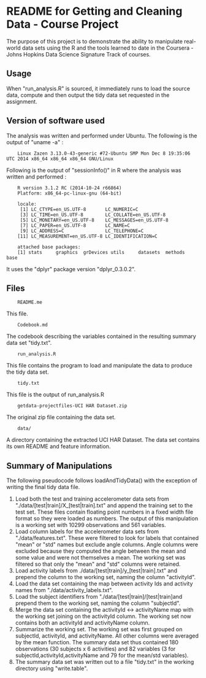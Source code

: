 # README for Getting and Cleaning Data - Course Project

The purpose of this project is to demonstrate the ability to manipulate real-world data sets using the R and the tools learned to date in the Coursera - Johns Hopkins Data Science Signature Track of courses.


## Usage

When "run_analysis.R" is sourced, it immediately runs to load the source data, compute and then output the tidy data set requested in the assignment.

## Version of software used

The analysis was written and performed under Ubuntu. The following is the output of "uname -a" :

		Linux Zazen 3.13.0-43-generic #72-Ubuntu SMP Mon Dec 8 19:35:06 UTC 2014 x86_64 x86_64 x86_64 GNU/Linux

Following is the output of "sessionInfo()" in R where the analysis was written and performed :

		R version 3.1.2 RC (2014-10-24 r66864)
		Platform: x86_64-pc-linux-gnu (64-bit)

		locale:
		 [1] LC_CTYPE=en_US.UTF-8       LC_NUMERIC=C              
		 [3] LC_TIME=en_US.UTF-8        LC_COLLATE=en_US.UTF-8    
		 [5] LC_MONETARY=en_US.UTF-8    LC_MESSAGES=en_US.UTF-8   
		 [7] LC_PAPER=en_US.UTF-8       LC_NAME=C                 
		 [9] LC_ADDRESS=C               LC_TELEPHONE=C            
		[11] LC_MEASUREMENT=en_US.UTF-8 LC_IDENTIFICATION=C       

		attached base packages:
		[1] stats     graphics  grDevices utils     datasets  methods   base     

It uses the "dplyr" package version "dplyr_0.3.0.2". 

## Files

		README.me

This file.

		Codebook.md

The codebook describing the variables contained in the resulting summary data set "tidy.txt".

		run_analysis.R

This file contains the program to load and manipulate the data to produce the tidy data set.

		tidy.txt

This file is the output of run_analysis.R


		getdata-projectfiles-UCI HAR Dataset.zip

The original zip file containing the data set.

		data/

A directory containing the extracted UCI HAR Dataset. The data set contains its own README and feature information.

## Summary of Manipulations

The following pseudocode follows loadAndTidyData() with the exception of writing the final tidy data file.

1. Load both the test and training accelerometer data sets from "./data/[test|train]/X_[test|train].txt" and append the training set to the test set. These files contain floating point numbers in a fixed width file format so they were loaded as numbers. The output of this manipulation is a working set with 10299 observations and 561 variables.
2. Load column labels for the accelerometer data sets from "./data/features.txt". These were filtered to look for labels that contained "mean" or "std" names but exclude angle columns. Angle columns were excluded because they computed the angle between the mean and some value and were not themselves a mean. The working set was filtered so that only the "mean" and "std" columns were retained.
3. Load activity labels from ./data/[test|train]/y_[test|train].txt" and prepend the column to the working set, naming the column "activityId".
4. Load the data set containing the map between activity Ids and activity names from "./data/activity_labels.txt".
5. Load the subject identifiers from "./data/[test|train]/[test|train]and prepend them to the working set, naming the column "subjectId".
6. Merge the data set containing the activityId <-> activityName map with the working set joining on the activityId column. The working set now contains both an activityId and activityName column.
7. Summarize the working set. The working set was first grouped on subjectId, activityId, and activityName. All other columns were averaged by the mean function. The summary data set thus contained 180 observations (30 subjects x 6 activities) and 82 variables (3 for subjectId,activityId,activityName and 79 for the mean/std variables).
8. The summary data set was written out to a file "tidy.txt" in the working directory using "write.table".
